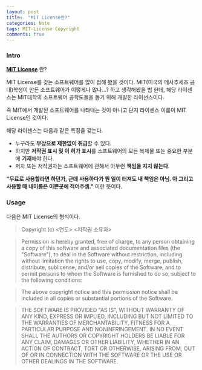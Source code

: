 ```yaml
---
layout: post
title:  "MIT License란?"
categories: Note
tags: MIT-License Copyright
comments: true
---
```


### Intro

**[MIT License](https://ko.wikipedia.org/wiki/MIT_%ED%97%88%EA%B0%80%EC%84%9C)** 란?

MIT License를 갖는 소프트웨어를 많이 접해 봤을 것이다. 
MIT(미국의 메사추세츠 공대)학생이 만든 소프트웨어가 이렇게나 많나...? 하고 생각해봤을 법 한데, 해당 라이센스는 MIT대학의 소프트웨어 공학도들을 돕기 위해 개발한 라이선스이다.

즉 MIT에서 개발된 소프트웨어를 나타내는 것이 아니고 단지 라이센스 이름이 MIT License인 것이다.

해당 라이센스는 다음과 같은 특징을 갖는다.
- 누구라도 **무상으로 제한없이 취급**할 수 있다.
- 하지만 **저작권 표시 및 이 허가 표시**를 소프트웨어의 모든 복제물 또는 중요한 부분에 **기재**해야 한다.
- 저자 또는 저작권자는 소프트웨어에 관해서 아무런 **책임을 지지 않는다**.

**"무료로 사용할라면 하던가, 근데 사용하다가 뭔 일이 터져도 내 책임은 아님. 
아 그리고 사용할 때 내이름은 이쁜곳에 적어주셈."** 이란 뜻이다.


### Usage

다음은 MIT License의 형식이다.

>Copyright (c) <연도> <저작권 소유자>

>Permission is hereby granted, free of charge, to any person
>obtaining a copy of this software and associated documentation
>files (the "Software"), to deal in the Software without
>restriction, including without limitation the rights to use,
>copy, modify, merge, publish, distribute, sublicense, and/or sell
>copies of the Software, and to permit persons to whom the
>Software is furnished to do so, subject to the following
>conditions:

>The above copyright notice and this permission notice shall be
>included in all copies or substantial portions of the Software.

>THE SOFTWARE IS PROVIDED "AS IS", WITHOUT WARRANTY OF ANY KIND,
>EXPRESS OR IMPLIED, INCLUDING BUT NOT LIMITED TO THE WARRANTIES
>OF MERCHANTABILITY, FITNESS FOR A PARTICULAR PURPOSE AND
>NONINFRINGEMENT. IN NO EVENT SHALL THE AUTHORS OR COPYRIGHT
>HOLDERS BE LIABLE FOR ANY CLAIM, DAMAGES OR OTHER LIABILITY,
>WHETHER IN AN ACTION OF CONTRACT, TORT OR OTHERWISE, ARISING
>FROM, OUT OF OR IN CONNECTION WITH THE SOFTWARE OR THE USE OR
>OTHER DEALINGS IN THE SOFTWARE.

